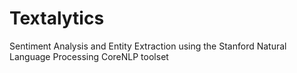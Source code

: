 Textalytics
===========

Sentiment Analysis and Entity Extraction using the Stanford Natural Language Processing CoreNLP toolset
